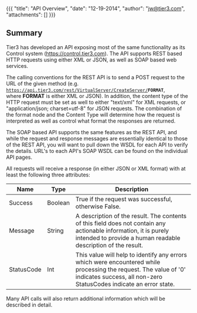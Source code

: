 {{{
  "title": "API Overview",
  "date": "12-19-2014",
  "author": "jw@tier3.com",
  "attachments": []
}}}

## Summary

Tier3 has developed an API exposing most of the same functionality as its Control system (https://control.tier3.com). The API supports REST based HTTP requests using either XML or JSON, as well as SOAP based web services.

The calling conventions for the REST API is to send a POST request to the URL of the given method (e.g. <code>https://api.tier3.com/rest/VirtualServer/CreateServer/<strong>FORMAT</strong></code>, where&nbsp;<strong>FORMAT</strong>&nbsp;is either XML or JSON). In addition, the content type of the HTTP request must be set as well to either "text/xml" for XML requests, or "application/json; charset=utf-8" for JSON requests. The combination of the format node and the Content Type will determine how the request is interpreted as well as control what format the responses are returned.

The SOAP based API supports the same features as the REST API, and while the request and response messages are essentially identical to those of the REST API, you will want to pull down the WSDL for each API to verify the details. URL's to each API's SOAP WSDL can be found on the individual API pages.

All requests will receive a response (in either JSON or XML format) with at least the following three attributes:

<table>
  <thead>
    <tr>
      <th>Name</th>
      <th>Type</th>
      <th>Description</th>
    </tr>
  </thead>
  <tbody>
    <tr>
      <td>Success</td>
      <td>Boolean</td>
      <td>True if the request was successful, otherwise False.</td>
    </tr>
    <tr>
      <td>Message</td>
      <td>String</td>
      <td>A description of the result. The contents of this field does not contain any actionable information, it is purely intended to provide a human readable description of the result.</td>
    </tr>
    <tr>
      <td>StatusCode</td>
      <td>Int</td>
      <td>This value will help to identify any errors which were encountered while processing the request. The value of '0' indicates success, all non-zero StatusCodes indicate an error state.</td>
    </tr>
  </tbody>
</table>

Many API calls will also return additional information which will be described in detail.